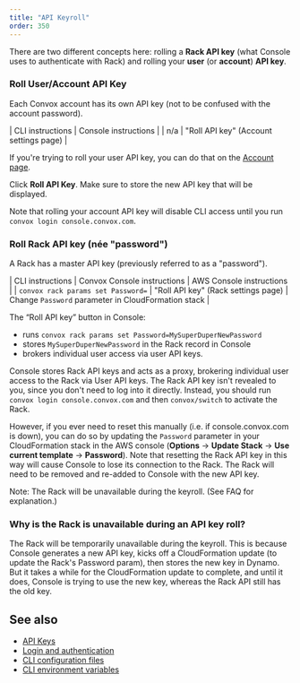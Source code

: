 ```yaml
---
title: "API Keyroll"
order: 350
---
```


There are two different concepts here: rolling a **Rack API key** (what Console uses to authenticate with Rack) and rolling your **user** (or **account**) **API key**.


### Roll User/Account API Key

Each Convox account has its own API key (not to be confused with the account password).

| CLI instructions                      | Console instructions                          |
| n/a                                   | "Roll API key" (Account settings page)        |

If you're trying to roll your user API key, you can do that on the [Account page](https://console.convox.com/grid/user/profile).

Click **Roll API Key**. Make sure to store the new API key that will be displayed.

Note that rolling your account API key will disable CLI access until you run `convox login console.convox.com`.


### Roll Rack API key (née "password")

A Rack has a master API key (previously referred to as a "password").

| CLI instructions                      | Convox Console instructions                   | AWS Console instructions                             |
| `convox rack params set Password=`    | "Roll API key" (Rack settings page)           | Change `Password` parameter in CloudFormation stack  |

The “Roll API key” button in Console:

* runs `convox rack params set Password=MySuperDuperNewPassword`
* stores `MySuperDuperNewPassword` in the Rack record in Console
* brokers individual user access via user API keys.

Console stores Rack API keys and acts as a proxy, brokering individual user access to the Rack via User API keys. The Rack API key isn't revealed to you, since you don't need to log into it directly. Instead, you should run `convox login console.convox.com` and then `convox/switch` to activate the Rack.

However, if you ever need to reset this manually (i.e. if console.convox.com is down), you can do so by updating the `Password` parameter in your CloudFormation stack in the AWS console (**Options** -> **Update Stack** -> **Use current template** -> **Password**). Note that resetting the Rack API key in this way will cause Console to lose its connection to the Rack. The Rack will need to be removed and re-added to Console with the new API key.

Note: The Rack will be unavailable during the keyroll. (See FAQ for explanation.)


### Why is the Rack is unavailable during an API key roll?

The Rack will be temporarily unavailable during the keyroll. This is because Console generates a new API key, kicks off a CloudFormation update (to update the Rack's Password param), then stores the new key in Dynamo. But it takes a while for the CloudFormation update to complete, and until it does, Console is trying to use the new key, whereas the Rack API still has the old key.


## See also

- [API Keys](/docs/api-keys)
- [Login and authentication](/docs/login-and-authentication/)
- [CLI configuration files](/docs/cli-config-files/)
- [CLI environment variables](/docs/cli-environment-variables/)

